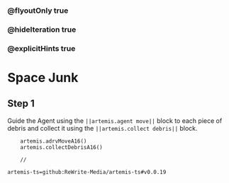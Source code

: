 ### @flyoutOnly true
### @hideIteration true
### @explicitHints true

# Space Junk

## Step 1
Guide the Agent using the ``||artemis.agent move||`` block to each piece of debris and collect it using the ``||artemis.collect debris||`` block.

```ghost
    artemis.adrvMoveA16()
    artemis.collectDebrisA16()
```
```template
    //
```

```package
artemis-ts=github:ReWrite-Media/artemis-ts#v0.0.19
```